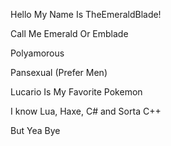 Hello My Name Is TheEmeraldBlade!

Call Me Emerald Or Emblade

Polyamorous

Pansexual (Prefer Men)

Lucario Is My Favorite Pokemon

I know Lua, Haxe, C#
and
Sorta C++

But Yea Bye
